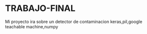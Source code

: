 # TRABAJO-FINAL
Mi proyecto ira sobre un detector de contaminacion
keras,pil,google teachable machine,numpy
